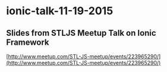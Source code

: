 # ionic-talk-11-19-2015

## Slides from STLJS Meetup Talk on Ionic Framework
[http://www.meetup.com/STL-JS-meetup/events/223965290/](http://www.meetup.com/STL-JS-meetup/events/223965290/)
